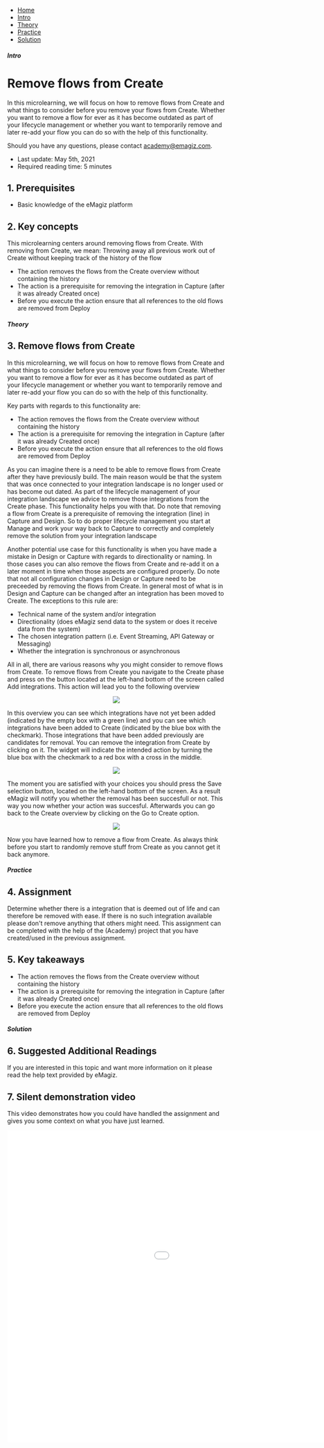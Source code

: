 <div class="ez-academy">
    <div class="ez-academy__body">
        <main class="micro-learning">
        <ul class="doc-nav">
            <li class="doc-nav__item"><a href="../../docs/microlearning/novice-release-management-index" class="doc-nav__link">Home</a></li>
            <li class="doc-nav__item"><a href="#intro" class="doc-nav__link">Intro</a></li>
            <li class="doc-nav__item"><a href="#theory" class="doc-nav__link">Theory</a></li>
            <li class="doc-nav__item"><a href="#practice" class="doc-nav__link">Practice</a></li>
            <li class="doc-nav__item"><a href="#solution" class="doc-nav__link">Solution</a></li>
        </ul>

<div class="doc">

##### Intro

# Remove flows from Create

In this microlearning, we will focus on how to remove flows from Create and what things to consider before you remove your flows from Create. Whether you want to remove a flow for ever as it has become outdated as part of your lifecycle management or whether you want to temporarily remove and later re-add your flow you can do so with the help of this functionality.

Should you have any questions, please contact academy@emagiz.com.

- Last update: May 5th, 2021
- Required reading time: 5 minutes

## 1. Prerequisites
- Basic knowledge of the eMagiz platform

## 2. Key concepts
This microlearning centers around removing flows from Create.
With removing from Create, we mean: Throwing away all previous work out of Create without keeping track of the history of the flow

- The action removes the flows from the Create overview without containing the history
- The action is a prerequisite for removing the integration in Capture (after it was already Created once)
- Before you execute the action ensure that all references to the old flows are removed from Deploy


##### Theory

## 3. Remove flows from Create

In this microlearning, we will focus on how to remove flows from Create and what things to consider before you remove your flows from Create. Whether you want to remove a flow for ever as it has become outdated as part of your lifecycle management or whether you want to temporarily remove and later re-add your flow you can do so with the help of this functionality. 

Key parts with regards to this functionality are:

- The action removes the flows from the Create overview without containing the history
- The action is a prerequisite for removing the integration in Capture (after it was already Created once)
- Before you execute the action ensure that all references to the old flows are removed from Deploy

As you can imagine there is a need to be able to remove flows from Create after they have previously build. The main reason would be that the system that was once connected to your integration landscape is no longer used or has become out dated. As part of the lifecycle management of your integration landscape we advice to remove those integrations from the Create phase. This functionality helps you with that. Do note that removing a flow from Create is a prerequisite of removing the integration (line) in Capture and Design. So to do proper lifecycle management you start at Manage and work your way back to Capture to correctly and completely remove the solution from your integration landscape

Another potential use case for this functionality is when you have made a mistake in Design or Capture with regards to directionality or naming. In those cases you can also remove the flows from Create and re-add it on a later moment in time when those aspects are configured properly. Do note that not all configuration changes in Design or Capture need to be preceeded by removing the flows from Create. In general most of what is in Design and Capture can be changed after an integration has been moved to Create. The exceptions to this rule are:

- Technical name of the system and/or integration
- Directionality (does eMagiz send data to the system or does it receive data from the system)
- The chosen integration pattern (i.e. Event Streaming, API Gateway or Messaging)
- Whether the integration is synchronous or asynchronous

All in all, there are various reasons why you might consider to remove flows from Create. To remove flows from Create you navigate to the Create phase and press on the button located at the left-hand bottom of the screen called Add integrations. This action will lead you to the following overview

<p align="center"><img src="../../img/microlearning/novice-flow-management-remove-flows-from-create--add-integrations-overview-create.png"></p>

In this overview you can see which integrations have not yet been added (indicated by the empty box with a green line) and you can see which integrations have been added to Create (indicated by the blue box with the checkmark). Those integrations that have been added previously are candidates for removal. You can remove the integration from Create by clicking on it. The widget will indicate the intended action by turning the blue box with the checkmark to a red box with a cross in the middle.

<p align="center"><img src="../../img/microlearning/novice-flow-management-remove-flows-from-create--add-integrations-overview-candidate-for-removal.png"></p>

The moment you are satisfied with your choices you should press the Save selection button, located on the left-hand bottom of the screen. As a result eMagiz will notify you whether the removal has been succesfull or not. This way you now whether your action was succesful. Afterwards you can go back to the Create overview by clicking on the Go to Create option.

<p align="center"><img src="../../img/microlearning/novice-flow-management-remove-flows-from-create--add-integrations-removal-conformation-pop-up.png"></p>

Now you have learned how to remove a flow from Create. As always think before you start to randomly remove stuff from Create as you cannot get it back anymore.

##### Practice

## 4. Assignment

Determine whether there is a integration that is deemed out of life and can therefore be removed with ease.  If there is no such integration available please don't remove anything that others might need.
This assignment can be completed with the help of the (Academy) project that you have created/used in the previous assignment.

## 5. Key takeaways

- The action removes the flows from the Create overview without containing the history
- The action is a prerequisite for removing the integration in Capture (after it was already Created once)
- Before you execute the action ensure that all references to the old flows are removed from Deploy

##### Solution

## 6. Suggested Additional Readings

If you are interested in this topic and want more information on it please read the help text provided by eMagiz.

## 7. Silent demonstration video

This video demonstrates how you could have handled the assignment and gives you some context on what you have just learned. 

<iframe width="1280" height="720" src="../../vid/microlearning/novice-flow-management-remove-flows-from-create.mp4" frameborder="0" allow="accelerometer; autoplay; clipboard-write; encrypted-media; gyroscope; picture-in-picture" allowfullscreen></iframe>	

</div>
</main>
</div>
</div>